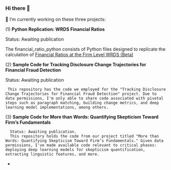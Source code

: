 ### Hi there 👋
 🔭 I’m currently working on these three projects:

 (1) **Python Replication: WRDS Financial Ratios**

 Status: Awaiting publication

 The financial_ratio_python consists of Python files designed to replicate the calculation of [Financial Ratios at the Firm Level WRDS (Beta)](https://wrds-www.wharton.upenn.edu/pages/get-data/financial-ratios-suite-wrds/financial-ratios/financial-ratios-firm-level-by-wrds-beta/)
 
 (2) **Sample Code for Tracking Disclosure Change Trajectories for Financial Fraud Detection**

Status: Awaiting publication

     This repository has the code we employed for the "Tracking Disclosure Change Trajectories for Financial Fraud Detection" project. Due to data permissions, I'm only able to share code associated with pivotal steps such as paragraph matching, building change metrics, and deep learning model implementations, among others.
     
 (3) **Sample Code for  More than Words: Quantifying Skepticism Toward Firm’s Fundamentals**
 
      Status: Awaiting publication. 
      This repository holds the code from our project titled "More than Words: Quantifying Skepticism Toward Firm’s Fundamentals." Given data permissions, I've made available code relevant to critical phases: deploying deep learning models for skepticism quantification, extracting linguistic features, and more.




- <!--
**jhuang2023/jhuang2023** is a ✨ _special_ ✨ repository because its `README.md` (this file) appears on your GitHub profile.

Here are some ideas to get you started:

- 🔭 I’m currently working on ...
- 🌱 I’m currently learning ...
- 👯 I’m looking to collaborate on ...
- 🤔 I’m looking for help with ...
- 💬 Ask me about ...
- 📫 How to reach me: ...
- 😄 Pronouns: ...
- ⚡ Fun fact: ...
-->
